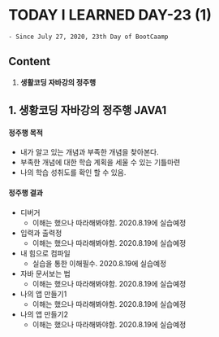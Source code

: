 # TODAY I LEARNED DAY-23 (1)
  `- Since July 27, 2020, 23th Day of BootCaamp`
  
## Content
  1. **생활코딩 자바강의 정주행**  
 
## 1. 생황코딩 자바강의 정주행 JAVA1
#### 정주행 목적
 - 내가 알고 있는 개념과 부족한 개념을 찾아본다.
 - 부족한 개념에 대한 학습 계획을 세울 수 있는 기틀마련
 - 나의 학습 성취도를 확인 할 수 있음.
 
#### 정주행 결과
 - 디버거
    - 이해는 했으나 따라해봐야함. 2020.8.19에 실습예정 
 - 입력과 출력정
    - 이해는 했으나 따라해봐야함. 2020.8.19에 실습예정  
 - 내 힘으로 컴파일
    - 실습을 통한 이해필수. 2020.8.19에 실습예정 
 - 자바 문서보는 법
    - 이해는 했으나 따라해봐야함. 2020.8.19에 실습예정 
 - 나의 앱 만들기1
    - 이해는 했으나 따라해봐야함. 2020.8.19에 실습예정 
 - 나의 앱 만들기2
    - 이해는 했으나 따라해봐야함. 2020.8.19에 실습예정 